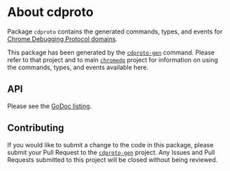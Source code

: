 # About cdproto

Package `cdproto` contains the generated commands, types, and events for
[Chrome Debugging Protocol domains][1].

This package has been generated by the [`cdproto-gen`][2] command. Please refer
to that project and to main [`chromedp`][3] project for information on using
the commands, types, and events available here.

## API

Please see the [GoDoc listing][4].

## Contributing

If you would like to submit a change to the code in this package, please submit
your Pull Request to the [`cdproto-gen`][2] project. Any Issues and Pull Requests
submitted to this project will be closed without being reviewed.

[1]: https://chromedevtools.github.io/devtools-protocol/
[2]: https://github.com/chromedp/cdproto-gen
[3]: https://github.com/chromedp/chromedp
[4]: https://godoc.org/github.com/chromedp/cdproto
